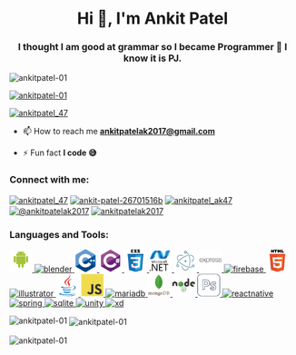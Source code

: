 <h1 align="center">Hi 👋, I'm Ankit Patel</h1>
<h3 align="center">I thought I am good at grammar so I became Programmer 🤣 I know it is PJ.</h3>

<p align="left"> <img src="https://komarev.com/ghpvc/?username=ankitpatel-01&label=Profile%20views&color=0e75b6&style=flat" alt="ankitpatel-01" /> </p>

<p align="left"> <a href="https://github.com/ryo-ma/github-profile-trophy"><img src="https://github-profile-trophy.vercel.app/?username=ankitpatel-01" alt="ankitpatel-01" /></a> </p>

<p align="left"> <a href="https://twitter.com/ankitpatel_47" target="blank"><img src="https://img.shields.io/twitter/follow/ankitpatel_47?logo=twitter&style=for-the-badge" alt="ankitpatel_47" /></a> </p>

- 📫 How to reach me **ankitpatelak2017@gmail.com**

- ⚡ Fun fact **I code 😅**

<h3 align="left">Connect with me:</h3>
<p align="left">
<a href="https://twitter.com/ankitpatel_47" target="blank"><img align="center" src="https://cdn.jsdelivr.net/npm/simple-icons@3.0.1/icons/twitter.svg" alt="ankitpatel_47" height="30" width="40" /></a>
<a href="https://linkedin.com/in/ankit-patel-26701516b" target="blank"><img align="center" src="https://cdn.jsdelivr.net/npm/simple-icons@3.0.1/icons/linkedin.svg" alt="ankit-patel-26701516b" height="30" width="40" /></a>
<a href="https://instagram.com/ankitpatel_ak47" target="blank"><img align="center" src="https://cdn.jsdelivr.net/npm/simple-icons@3.0.1/icons/instagram.svg" alt="ankitpatel_ak47" height="30" width="40" /></a>
<a href="https://www.hackerearth.com/@ankitpatelak2017" target="blank"><img align="center" src="https://cdn.jsdelivr.net/npm/simple-icons@3.0.1/icons/hackerearth.svg" alt="@ankitpatelak2017" height="30" width="40" /></a>
<a href="https://auth.geeksforgeeks.org/user/ankitpatelak2017" target="blank"><img align="center" src="https://cdn.jsdelivr.net/npm/simple-icons@3.0.1/icons/geeksforgeeks.svg" alt="ankitpatelak2017" height="30" width="40" /></a>
</p>

<h3 align="left">Languages and Tools:</h3>
<p align="left"> <a href="https://developer.android.com" target="_blank"> <img src="https://raw.githubusercontent.com/devicons/devicon/master/icons/android/android-original-wordmark.svg" alt="android" width="40" height="40"/> </a> <a href="https://www.blender.org/" target="_blank"> <img src="https://download.blender.org/branding/community/blender_community_badge_white.svg" alt="blender" width="40" height="40"/> </a> <a href="https://www.w3schools.com/cpp/" target="_blank"> <img src="https://raw.githubusercontent.com/devicons/devicon/master/icons/cplusplus/cplusplus-original.svg" alt="cplusplus" width="40" height="40"/> </a> <a href="https://www.w3schools.com/cs/" target="_blank"> <img src="https://raw.githubusercontent.com/devicons/devicon/master/icons/csharp/csharp-original.svg" alt="csharp" width="40" height="40"/> </a> <a href="https://www.w3schools.com/css/" target="_blank"> <img src="https://raw.githubusercontent.com/devicons/devicon/master/icons/css3/css3-original-wordmark.svg" alt="css3" width="40" height="40"/> </a> <a href="https://dotnet.microsoft.com/" target="_blank"> <img src="https://raw.githubusercontent.com/devicons/devicon/master/icons/dot-net/dot-net-original-wordmark.svg" alt="dotnet" width="40" height="40"/> </a> <a href="https://www.electronjs.org" target="_blank"> <img src="https://raw.githubusercontent.com/devicons/devicon/master/icons/electron/electron-original.svg" alt="electron" width="40" height="40"/> </a> <a href="https://expressjs.com" target="_blank"> <img src="https://raw.githubusercontent.com/devicons/devicon/master/icons/express/express-original-wordmark.svg" alt="express" width="40" height="40"/> </a> <a href="https://firebase.google.com/" target="_blank"> <img src="https://www.vectorlogo.zone/logos/firebase/firebase-icon.svg" alt="firebase" width="40" height="40"/> </a> <a href="https://www.w3.org/html/" target="_blank"> <img src="https://raw.githubusercontent.com/devicons/devicon/master/icons/html5/html5-original-wordmark.svg" alt="html5" width="40" height="40"/> </a> <a href="https://www.adobe.com/in/products/illustrator.html" target="_blank"> <img src="https://www.vectorlogo.zone/logos/adobe_illustrator/adobe_illustrator-icon.svg" alt="illustrator" width="40" height="40"/> </a> <a href="https://www.java.com" target="_blank"> <img src="https://raw.githubusercontent.com/devicons/devicon/master/icons/java/java-original.svg" alt="java" width="40" height="40"/> </a> <a href="https://developer.mozilla.org/en-US/docs/Web/JavaScript" target="_blank"> <img src="https://raw.githubusercontent.com/devicons/devicon/master/icons/javascript/javascript-original.svg" alt="javascript" width="40" height="40"/> </a> <a href="https://mariadb.org/" target="_blank"> <img src="https://www.vectorlogo.zone/logos/mariadb/mariadb-icon.svg" alt="mariadb" width="40" height="40"/> </a> <a href="https://www.mongodb.com/" target="_blank"> <img src="https://raw.githubusercontent.com/devicons/devicon/master/icons/mongodb/mongodb-original-wordmark.svg" alt="mongodb" width="40" height="40"/> </a> <a href="https://nodejs.org" target="_blank"> <img src="https://raw.githubusercontent.com/devicons/devicon/master/icons/nodejs/nodejs-original-wordmark.svg" alt="nodejs" width="40" height="40"/> </a> <a href="https://www.photoshop.com/en" target="_blank"> <img src="https://raw.githubusercontent.com/devicons/devicon/master/icons/photoshop/photoshop-line.svg" alt="photoshop" width="40" height="40"/> </a> <a href="https://reactnative.dev/" target="_blank"> <img src="https://reactnative.dev/img/header_logo.svg" alt="reactnative" width="40" height="40"/> </a> <a href="https://spring.io/" target="_blank"> <img src="https://www.vectorlogo.zone/logos/springio/springio-icon.svg" alt="spring" width="40" height="40"/> </a> <a href="https://www.sqlite.org/" target="_blank"> <img src="https://www.vectorlogo.zone/logos/sqlite/sqlite-icon.svg" alt="sqlite" width="40" height="40"/> </a> <a href="https://unity.com/" target="_blank"> <img src="https://www.vectorlogo.zone/logos/unity3d/unity3d-icon.svg" alt="unity" width="40" height="40"/> </a> <a href="https://www.adobe.com/products/xd.html" target="_blank"> <img src="https://cdn.worldvectorlogo.com/logos/adobe-xd.svg" alt="xd" width="40" height="40"/> </a> </p>

<p><img align="left" src="https://github-readme-stats.vercel.app/api/top-langs?username=ankitpatel-01&show_icons=true&locale=en&layout=compact" alt="ankitpatel-01" /></p>

<p>&nbsp;<img align="center" src="https://github-readme-stats.vercel.app/api?username=ankitpatel-01&show_icons=true&locale=en" alt="ankitpatel-01" /></p>

<p><img align="center" src="https://github-readme-streak-stats.herokuapp.com/?user=ankitpatel-01&" alt="ankitpatel-01" /></p>
